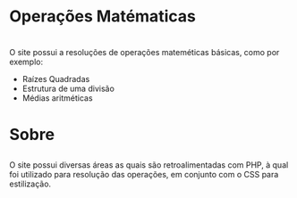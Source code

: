 # Operações Matématicas <h1>

O site possui a resoluções de operações mateméticas básicas, como por exemplo: <br>
* Raízes Quadradas <br>
* Estrutura de uma divisão<br>
* Médias aritméticas <br>

# Sobre <h2>

O site possui diversas áreas as quais são retroalimentadas com PHP, à qual foi utilizado para resolução das operações, em conjunto com o CSS para estilização.
